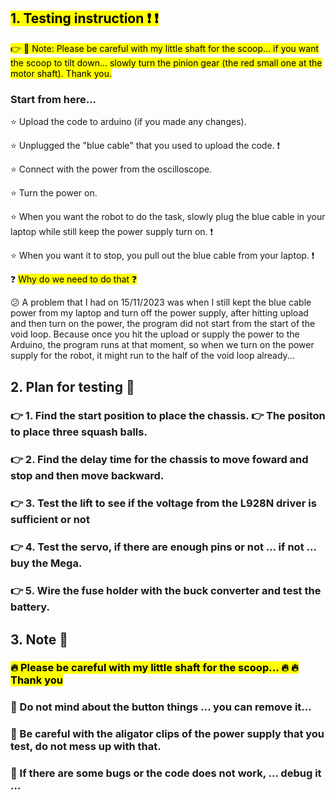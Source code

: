 ## <mark>1. Testing instruction :exclamation: :exclamation: 

<mark>:point_right:  :pushpin: Note: Please be careful with my little shaft for the scoop... if you want the scoop to tilt down... slowly turn the pinion gear (the red small one at the motor shaft). Thank you.
### Start from here...
:star: Upload the code to arduino (if you made any changes).

:star: Unplugged the "blue cable" that you used to upload the code. :exclamation:

:star: Connect with the power from the oscilloscope.

:star: Turn the power on.

:star: When you want the robot to do the task, slowly plug the blue cable in your laptop while still keep the power supply turn on. :exclamation:

:star: When you want it to stop, you pull out the blue cable from your laptop. :exclamation:

:question: <mark>Why do we need to do that :question:

:confused: A problem that I had on 15/11/2023 was when I still kept the blue cable power from my laptop and turn off the power supply, after hitting upload and then turn on the power, the program did not start from the start of the void loop. Because once you hit the upload or supply the power to the Arduino, the program runs at that moment, so when we turn on the power supply for the robot, it might run to the half of the void loop already...



## 2. Plan for testing :pencil:

### :point_right: 1. Find the start position to place the chassis. :point_right: The positon to place three squash balls.

### :point_right: 2. Find the delay time for the chassis to move foward and stop and then move backward. 

### :point_right: 3. Test the lift to see if the voltage from the L928N driver is sufficient or not

### :point_right: 4. Test the servo, if there are enough pins or not ... if not ... buy the Mega.

### :point_right: 5. Wire the fuse holder with the buck converter and test the battery. 

## 3. Note :notebook: 

### <mark> :fire: Please be careful with my little shaft for the scoop... :fire: :fire: Thank you 

### :hear_no_evil: Do not mind about the button things ... you can remove it...
### :hear_no_evil: Be careful with the aligator clips of the power supply that you test, do not mess up with that.
### :hear_no_evil: If there are some bugs or the code does not work, ... debug it ... 